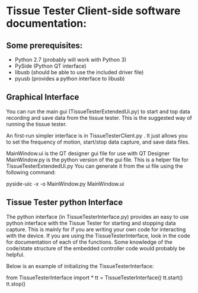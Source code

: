 # Tissue Tester Client-side software documentation:

## Some prerequisites:
- Python 2.7 (probably will work with Python 3)
- PySide (Python QT interface)
- libusb (should be able to use the included driver file)
- pyusb (provides a python interface to libusb)

## Graphical Interface

You can run the main gui (TissueTesterExtendedUi.py) to start and top data recording and save data from the tissue tester. This is the suggested way of running the tissue tester.

An first-run simpler interface is in TissueTesterClient.py . It just allows you to set the frequency of motion, start/stop data capture, and save data files.

MainWindow.ui is the QT designer gui file for use with QT Designer
MainWindow.py is the python version of the gui file. This is a helper file for TissueTesterExtendedUi.py You can generate it from the ui file using the following command: 

pyside-uic -x -o MainWindow.py MainWindow.ui

## Tissue Tester python Interface
The python interface (in TissueTesterInterface.py) provides an easy to use python interface with the Tissue Tester for starting and stopping data capture.
This is mainly for if you are writing your own code for interacting with the device. If you are using the TissueTesterInterface, look in the code for documentation of each of the functions. Some knowledge of the code/state structure of the embedded controller code would probably be helpful.

Below is an example of initializing the TissueTesterInterface:

from TissueTesterInterface import *
tt = TissueTesterInterface()
tt.start()
tt.stop()

